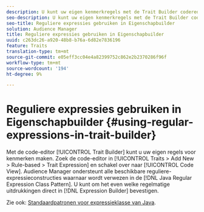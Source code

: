 ```yaml
---
description: U kunt uw eigen kenmerkregels met de Trait Builder coderedacteur tot stand brengen. Zoek de code-editor in Traits > Nieuw toevoegen > Op regel gebaseerd > Uitdrukking overtrekken en schakel over naar de codeweergave. Audience Manager ondersteunt alle beschikbare reguliere-expressieconstructies waarnaar wordt verwezen in het patroon van de Java-klasse voor reguliere expressies. U kunt alle reguliere expressies rechtstreeks in de expressiebouwer valideren.
seo-description: U kunt uw eigen kenmerkregels met de Trait Builder coderedacteur tot stand brengen. Zoek de code-editor in Traits > Nieuw toevoegen > Op regel gebaseerd > Uitdrukking overtrekken en schakel over naar de codeweergave. Audience Manager ondersteunt alle beschikbare reguliere-expressieconstructies waarnaar wordt verwezen in het patroon van de Java-klasse voor reguliere expressies. U kunt alle reguliere expressies rechtstreeks in de expressiebouwer valideren.
seo-title: Reguliere expressies gebruiken in Eigenschapbuilder
solution: Audience Manager
title: Reguliere expressies gebruiken in Eigenschapbuilder
uuid: c263dc26-a920-48b8-b76a-6d82e7836196
feature: Traits
translation-type: tm+mt
source-git-commit: e05eff3cc04e4a82399752c862e2b2370286f96f
workflow-type: tm+mt
source-wordcount: '194'
ht-degree: 9%

---
```



# Reguliere expressies gebruiken in Eigenschapbuilder {#using-regular-expressions-in-trait-builder}

Met de code-editor [!UICONTROL Trait Builder] kunt u uw eigen regels voor kenmerken maken. Zoek de code-editor in [!UICONTROL Traits > Add New > Rule-based > Trait Expression] en schakel over naar [!UICONTROL Code View]. Audience Manager ondersteunt alle beschikbare reguliere-expressieconstructies waarnaar wordt verwezen in de [!DNL Java Regular Expression Class Pattern]. U kunt om het even welke regelmatige uitdrukkingen direct in [!DNL Expression Builder] bevestigen.

Zie ook: [Standaardpatronen voor expressieklasse van Java](https://docs.oracle.com/javase/7/docs/api/java/util/regex/Pattern.html).